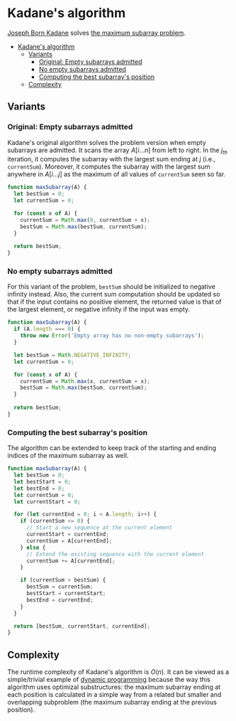 # Kadane's algorithm

[Joseph Born Kadane](https://en.wikipedia.org/wiki/Joseph_Born_Kadane) solves [the maximum subarray problem](../problems/maximum-subarray-problem/README.md).

- [Kadane's algorithm](#kadanes-algorithm)
  - [Variants](#variants)
    - [Original: Empty subarrays admitted](#original-empty-subarrays-admitted)
    - [No empty subarrays admitted](#no-empty-subarrays-admitted)
    - [Computing the best subarray's position](#computing-the-best-subarrays-position)
  - [Complexity](#complexity)

## Variants

### Original: Empty subarrays admitted

Kadane's original algorithm solves the problem version when empty subarrays are admitted. It scans the array $A[i...n]$ from left to right. In the $j_{th}$ iteration, it computes the subarray with the largest sum ending at $j$ (i.e., `currentSum`). Moreover, it computes the subarray with the largest sum anywhere in $A[i...j]$ as the maximum of all values of `currentSum` seen so far.

```javascript
function maxSubarray(A) {
  let bestSum = 0;
  let currentSum = 0;

  for (const x of A) {
    currentSum = Math.max(0, currentSum + x);
    bestSum = Math.max(bestSum, currentSum);
  }
   
  return bestSum;
}
```

### No empty subarrays admitted

For this variant of the problem, `bestSum` should be initialized to negative infinity instead. Also, the current sum computation should be updated so that if the input contains no positive element, the returned value is that of the largest element, or negative infinity if the input was empty.

```javascript
function maxSubarray(A) {
  if (A.length === 0) {
    throw new Error('Empty array has no non-empty subarrays');
  }

  let bestSum = Math.NEGATIVE_INFINITY;
  let currentSum = 0;

  for (const x of A) {
    currentSum = Math.max(x, currentSum + x);
    bestSum = Math.max(bestSum, currentSum);
  }
  
  return bestSum;
}
```

### Computing the best subarray's position

The algorithm can be extended to keep track of the starting and ending indices of the maximum subarray as well.

```javascript
function maxSubarray(A) {
  let bestSum = 0;
  let bestStart = 0;
  let bestEnd = 0;
  let currentSum = 0;
  let currentStart = 0;

  for (let currentEnd = 0; i < A.length; i++) {
    if (currentSum <= 0) {
      // Start a new sequence at the current element  
      currentStart = currentEnd;
      currentSum = A[currentEnd];
    } else {
      // Extend the existing sequence with the current element
      currentSum += A[currentEnd];
    }

    if (currentSum > bestSum) {
      bestSum = currentSum;
      bestStart = currentStart;
      bestEnd = currentEnd;
    }
  }

  return [bestSum, currentStart, currentEnd];
}
```

## Complexity

The runtime complexity of Kadane's algorithm is $O(n)$. It can be viewed as a simple/trivial example of [dynamic programming](../glossary/dynamic-programming/README.md) because the way this algorithm uses optimizal substructures: the maximum subarray ending at each position is calculated in a simple way from a related but smaller and overlapping subproblem (the maximum subarray ending at the previous position).
